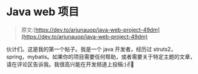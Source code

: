 # Java web 项目

> 原文:[https://dev.to/arjunauop/java-web-project-49dm](https://dev.to/arjunauop/java-web-project-49dm)

伙计们。这是我的第一个帖子。我是一个 java 开发者，经历过 struts2，spring，mybatis。如果你的项目需要任何帮助，或者需要关于特定主题的文章，请在评论区告诉我。我很高兴能在开发频道上投稿:)✌🙂